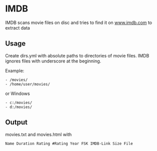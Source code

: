 # IMDB
IMDB scans movie files on disc and tries to find it on www.imdb.com to extract data

## Usage
Create dirs.yml with absolute paths to directories of movie files. IMDB ignores files with underscore at the beginning.

Example:
```
- /movies/
- /home/user/movies/
```

or Windows

```
- c:/movies/
- d:/movies/
```

## Output
movies.txt and movies.html with

```Name Duration Rating #Rating Year FSK IMDB-Link Size File```
